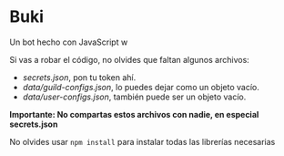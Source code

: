 # Buki
Un bot hecho con JavaScript w

Si vas a robar el código, no olvides que faltan algunos archivos:
- *secrets.json*, pon tu token ahí.
- *data/guild-configs.json*, lo puedes dejar como un objeto vacío.
- *data/user-configs.json*, también puede ser un objeto vacío.

**Importante: No compartas estos archivos con nadie, en especial secrets.json**

No olvides usar `npm install` para instalar todas las librerías necesarias